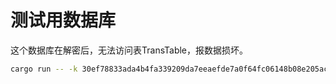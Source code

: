 # 测试用数据库

这个数据库在解密后，无法访问表TransTable，报数据损坏。

```bash
cargo run -- -k 30ef78833ada4b4fa339209da7eeaefde7a0f64fc06148b08e205acdd499c37d -f ./src/test/data --vv 3 -o ./src/test/data/dump
```